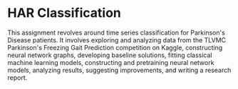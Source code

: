 # HAR Classification
This assignment revolves around time series classification for Parkinson's Disease patients. It involves exploring and analyzing data from the TLVMC Parkinson's Freezing Gait Prediction competition on Kaggle, constructing neural network graphs, developing baseline solutions, fitting classical machine learning models, constructing and pretraining neural network models, analyzing results, suggesting improvements, and writing a research report.
